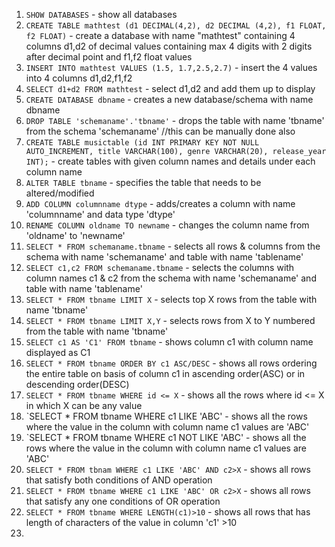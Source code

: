 1. `SHOW DATABASES` - show all databases 
2. `CREATE TABLE mathtest (d1 DECIMAL(4,2), d2 DECIMAL (4,2), f1 FLOAT, f2 FLOAT)` - create a database with name "mathtest" containing 4 columns d1,d2 of decimal values containing max 4 digits with 2 digits after decimal point and f1,f2 float values
3. `INSERT INTO mathtest VALUES (1.5, 1.7,2.5,2.7)` - insert the 4 values into 4 columns d1,d2,f1,f2
4. `SELECT d1+d2 FROM mathtest` - select d1,d2 and add them up to display
5. `CREATE DATABASE dbname` - creates a new database/schema with name dbname
6. `DROP TABLE 'schemaname'.'tbname'` - drops the table with name 'tbname' from the schema 'schemaname' //this can be manually done also
7. `CREATE TABLE musictable (id INT PRIMARY KEY NOT NULL AUTO_INCREMENT, title VARCHAR(100), genre VARCHAR(20), release_year INT);` - create tables with given column names and details under each column name
8. `ALTER TABLE tbname` - specifies the table that needs to be altered/modified
9. `ADD COLUMN columnname dtype` - adds/creates a column with name 'columnname' and data type 'dtype'
10. `RENAME COLUMN oldname TO newname` - changes the column name from 'oldname' to 'newname'
11. `SELECT * FROM schemaname.tbname` - selects all rows & columns from the schema with name 'schemaname' and table with name 'tablename'
12. `SELECT c1,c2 FROM schemaname.tbname` - selects the columns with column names c1 & c2 from the schema with name 'schemaname' and table with name 'tablename'
13. `SELECT * FROM tbname LIMIT X` - selects top X rows from the table with name 'tbname'
14. `SELECT * FROM tbname LIMIT X,Y` - selects rows from X to Y numbered from the table with name 'tbname'
15. `SELECT c1 AS 'C1' FROM tbname` - shows column c1 with column name displayed as C1 
16. `SELECT * FROM tbname ORDER BY c1 ASC/DESC` - shows all rows ordering the entire table on basis of column c1 in ascending order(ASC) or in descending order(DESC)
17. `SELECT * FROM tbname WHERE id <= X` - shows all the rows where id <= X in which X can be any value
18. `SELECT * FROM tbname WHERE c1 LIKE 'ABC' - shows all the rows where the value in the column with column name c1 values are 'ABC'
19. `SELECT * FROM tbname WHERE c1 NOT LIKE 'ABC' - shows all the rows where the value in the column with column name c1 values are 'ABC'
20. `SELECT * FROM tbnam WHERE c1 LIKE 'ABC' AND c2>X` - shows all rows that satisfy both conditions of AND operation
21. `SELECT * FROM tbname WHERE c1 LIKE 'ABC' OR c2>X` - shows all rows that satisfy any one conditions of OR operation
22. `SELECT * FROM tbname WHERE LENGTH(c1)>10` - shows all rows that has length of characters of the value in column 'c1' >10
23. 
